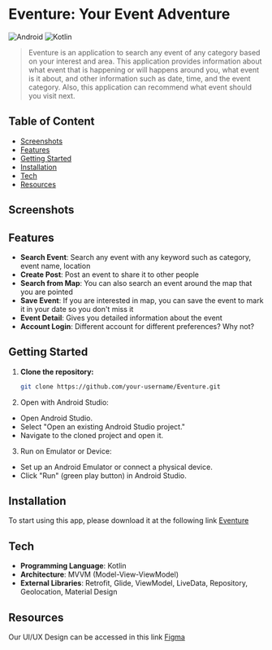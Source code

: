 # Eventure: Your Event Adventure
![Android](https://img.shields.io/badge/Android-3DDC84.svg?style=for-the-badge&logo=Android&logoColor=white)
![Kotlin](https://img.shields.io/badge/Kotlin-7F52FF.svg?style=for-the-badge&logo=Kotlin&logoColor=white)

> Eventure is an application to search any event of any category based on your interest and area. This application provides information about what event that is happening or will happens around you, what event is it about, and other information such as date, time, and the event category. Also, this application can recommend what event should you visit next.

## Table of Content
- [Screenshots](#screenschots)
- [Features](#features)
- [Getting Started](#getting-started)
- [Installation](#installation)
- [Tech](#tech)
- [Resources](#resources)

## Screenshots


## Features
- **Search Event**: Search any event with any keyword such as category, event name, location
- **Create Post**: Post an event to share it to other people
- **Search from Map**: You can also search an event around the map that you are pointed
- **Save Event**: If you are interested in map, you can save the event to mark it in your date so you don't miss it
- **Event Detail**: Gives you detailed information about the event
- **Account Login**: Different account for different preferences? Why not?

## Getting Started
1. **Clone the repository:**
   ```bash
   git clone https://github.com/your-username/Eventure.git
2. Open with Android Studio:
- Open Android Studio.
- Select "Open an existing Android Studio project."
- Navigate to the cloned project and open it.
3. Run on Emulator or Device:
- Set up an Android Emulator or connect a physical device.
- Click "Run" (green play button) in Android Studio.

## Installation
To start using this app, please download it at the following link [Eventure](https://drive.google.com/drive/home)

## Tech
- **Programming Language**: Kotlin
- **Architecture**: MVVM (Model-View-ViewModel)
- **External Libraries**: Retrofit, Glide, ViewModel, LiveData, Repository, Geolocation, Material Design

## Resources
Our UI/UX Design can be accessed in this link [Figma](https://www.figma.com/design/2Hf5qT0WRALnZjsWHSmVgo/Aplikasi-Pencarian-Event-Terdekat-Berdasarkan-Minat-User?node-id=147-18&t=pauWkpYYzFoEJ43s-1)
